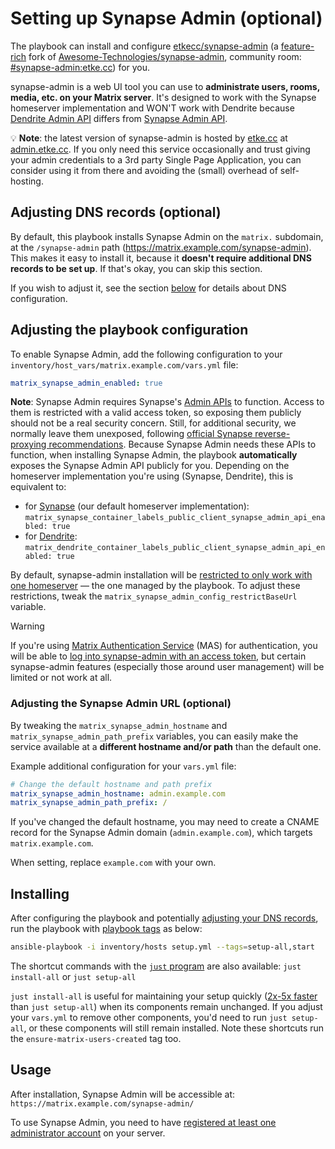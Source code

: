# Setting up Synapse Admin (optional)

The playbook can install and configure [etkecc/synapse-admin](https://github.com/etkecc/synapse-admin) (a [feature-rich](https://github.com/etkecc/synapse-admin#fork-differences) fork of [Awesome-Technologies/synapse-admin](https://github.com/Awesome-Technologies/synapse-admin), community room: [#synapse-admin:etke.cc](https://matrix.to/#/#synapse-admin:etke.cc)) for you.

synapse-admin is a web UI tool you can use to **administrate users, rooms, media, etc. on your Matrix server**. It's designed to work with the Synapse homeserver implementation and WON'T work with Dendrite because [Dendrite Admin API](https://element-hq.github.io/dendrite/administration/adminapi) differs from [Synapse Admin API](https://element-hq.github.io/synapse/latest/usage/administration/admin_api/).

💡 **Note**: the latest version of synapse-admin is hosted by [etke.cc](https://etke.cc/) at [admin.etke.cc](https://admin.etke.cc/). If you only need this service occasionally and trust giving your admin credentials to a 3rd party Single Page Application, you can consider using it from there and avoiding the (small) overhead of self-hosting.

## Adjusting DNS records (optional)

By default, this playbook installs Synapse Admin on the `matrix.` subdomain, at the `/synapse-admin` path (https://matrix.example.com/synapse-admin). This makes it easy to install it, because it **doesn't require additional DNS records to be set up**. If that's okay, you can skip this section.

If you wish to adjust it, see the section [below](#adjusting-the-synapse-admin-url-optional) for details about DNS configuration.

## Adjusting the playbook configuration

To enable Synapse Admin, add the following configuration to your `inventory/host_vars/matrix.example.com/vars.yml` file:

```yaml
matrix_synapse_admin_enabled: true
```

**Note**: Synapse Admin requires Synapse's [Admin APIs](https://element-hq.github.io/synapse/latest/usage/administration/admin_api/index.html) to function. Access to them is restricted with a valid access token, so exposing them publicly should not be a real security concern. Still, for additional security, we normally leave them unexposed, following [official Synapse reverse-proxying recommendations](https://element-hq.github.io/synapse/latest/reverse_proxy.html#synapse-administration-endpoints). Because Synapse Admin needs these APIs to function, when installing Synapse Admin, the playbook **automatically** exposes the Synapse Admin API publicly for you. Depending on the homeserver implementation you're using (Synapse, Dendrite), this is equivalent to:

- for [Synapse](./configuring-playbook-synapse.md) (our default homeserver implementation): `matrix_synapse_container_labels_public_client_synapse_admin_api_enabled: true`
- for [Dendrite](./configuring-playbook-dendrite.md): `matrix_dendrite_container_labels_public_client_synapse_admin_api_enabled: true`

By default, synapse-admin installation will be [restricted to only work with one homeserver](https://github.com/etkecc/synapse-admin/blob/e21e44362c879ac41f47c580b04210842b6ff3d7/README.md#restricting-available-homeserver) — the one managed by the playbook. To adjust these restrictions, tweak the `matrix_synapse_admin_config_restrictBaseUrl` variable.

> [!WARNING]
> If you're using [Matrix Authentication Service](./configuring-playbook-matrix-authentication-service.md) (MAS) for authentication, you will be able to [log into synapse-admin with an access token](https://github.com/etkecc/synapse-admin/pull/58), but certain synapse-admin features (especially those around user management) will be limited or not work at all.

### Adjusting the Synapse Admin URL (optional)

By tweaking the `matrix_synapse_admin_hostname` and `matrix_synapse_admin_path_prefix` variables, you can easily make the service available at a **different hostname and/or path** than the default one.

Example additional configuration for your `vars.yml` file:

```yaml
# Change the default hostname and path prefix
matrix_synapse_admin_hostname: admin.example.com
matrix_synapse_admin_path_prefix: /
```

If you've changed the default hostname, you may need to create a CNAME record for the Synapse Admin domain (`admin.example.com`), which targets `matrix.example.com`.

When setting, replace `example.com` with your own.

## Installing

After configuring the playbook and potentially [adjusting your DNS records](#adjusting-dns-records), run the playbook with [playbook tags](playbook-tags.md) as below:

<!-- NOTE: let this conservative command run (instead of install-all) to make it clear that failure of the command means something is clearly broken. -->
```sh
ansible-playbook -i inventory/hosts setup.yml --tags=setup-all,start
```

The shortcut commands with the [`just` program](just.md) are also available: `just install-all` or `just setup-all`

`just install-all` is useful for maintaining your setup quickly ([2x-5x faster](../CHANGELOG.md#2x-5x-performance-improvements-in-playbook-runtime) than `just setup-all`) when its components remain unchanged. If you adjust your `vars.yml` to remove other components, you'd need to run `just setup-all`, or these components will still remain installed. Note these shortcuts run the `ensure-matrix-users-created` tag too.

## Usage

After installation, Synapse Admin will be accessible at: `https://matrix.example.com/synapse-admin/`

To use Synapse Admin, you need to have [registered at least one administrator account](registering-users.md) on your server.
